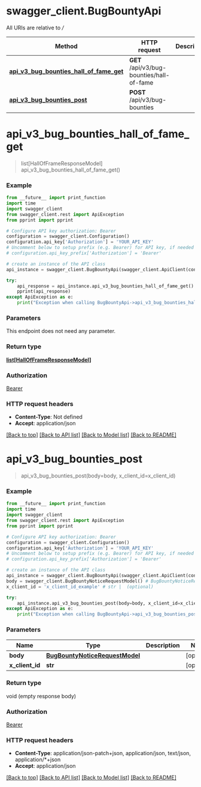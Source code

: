 # swagger_client.BugBountyApi

All URIs are relative to */*

Method | HTTP request | Description
------------- | ------------- | -------------
[**api_v3_bug_bounties_hall_of_fame_get**](BugBountyApi.md#api_v3_bug_bounties_hall_of_fame_get) | **GET** /api/v3/bug-bounties/hall-of-fame | 
[**api_v3_bug_bounties_post**](BugBountyApi.md#api_v3_bug_bounties_post) | **POST** /api/v3/bug-bounties | 

# **api_v3_bug_bounties_hall_of_fame_get**
> list[HallOfFrameResponseModel] api_v3_bug_bounties_hall_of_fame_get()



### Example
```python
from __future__ import print_function
import time
import swagger_client
from swagger_client.rest import ApiException
from pprint import pprint

# Configure API key authorization: Bearer
configuration = swagger_client.Configuration()
configuration.api_key['Authorization'] = 'YOUR_API_KEY'
# Uncomment below to setup prefix (e.g. Bearer) for API key, if needed
# configuration.api_key_prefix['Authorization'] = 'Bearer'

# create an instance of the API class
api_instance = swagger_client.BugBountyApi(swagger_client.ApiClient(configuration))

try:
    api_response = api_instance.api_v3_bug_bounties_hall_of_fame_get()
    pprint(api_response)
except ApiException as e:
    print("Exception when calling BugBountyApi->api_v3_bug_bounties_hall_of_fame_get: %s\n" % e)
```

### Parameters
This endpoint does not need any parameter.

### Return type

[**list[HallOfFrameResponseModel]**](HallOfFrameResponseModel.md)

### Authorization

[Bearer](../README.md#Bearer)

### HTTP request headers

 - **Content-Type**: Not defined
 - **Accept**: application/json

[[Back to top]](#) [[Back to API list]](../README.md#documentation-for-api-endpoints) [[Back to Model list]](../README.md#documentation-for-models) [[Back to README]](../README.md)

# **api_v3_bug_bounties_post**
> api_v3_bug_bounties_post(body=body, x_client_id=x_client_id)



### Example
```python
from __future__ import print_function
import time
import swagger_client
from swagger_client.rest import ApiException
from pprint import pprint

# Configure API key authorization: Bearer
configuration = swagger_client.Configuration()
configuration.api_key['Authorization'] = 'YOUR_API_KEY'
# Uncomment below to setup prefix (e.g. Bearer) for API key, if needed
# configuration.api_key_prefix['Authorization'] = 'Bearer'

# create an instance of the API class
api_instance = swagger_client.BugBountyApi(swagger_client.ApiClient(configuration))
body = swagger_client.BugBountyNoticeRequestModel() # BugBountyNoticeRequestModel |  (optional)
x_client_id = 'x_client_id_example' # str |  (optional)

try:
    api_instance.api_v3_bug_bounties_post(body=body, x_client_id=x_client_id)
except ApiException as e:
    print("Exception when calling BugBountyApi->api_v3_bug_bounties_post: %s\n" % e)
```

### Parameters

Name | Type | Description  | Notes
------------- | ------------- | ------------- | -------------
 **body** | [**BugBountyNoticeRequestModel**](BugBountyNoticeRequestModel.md)|  | [optional] 
 **x_client_id** | **str**|  | [optional] 

### Return type

void (empty response body)

### Authorization

[Bearer](../README.md#Bearer)

### HTTP request headers

 - **Content-Type**: application/json-patch+json, application/json, text/json, application/*+json
 - **Accept**: application/json

[[Back to top]](#) [[Back to API list]](../README.md#documentation-for-api-endpoints) [[Back to Model list]](../README.md#documentation-for-models) [[Back to README]](../README.md)

